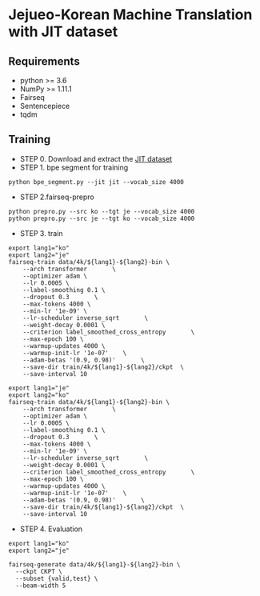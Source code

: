 # Jejueo-Korean Machine Translation with JIT dataset

## Requirements
  * python >= 3.6
  * NumPy >= 1.11.1
  * Fairseq
  * Sentencepiece
  * tqdm
  
## Training
* STEP 0. Download and extract the [JIT dataset](https://www.kaggle.com/bryanpark/jit-dataset)
* STEP 1. bpe segment for training
```
python bpe_segment.py --jit jit --vocab_size 4000
```
* STEP 2.fairseq-prepro
```
python prepro.py --src ko --tgt je --vocab_size 4000
python prepro.py --src je --tgt ko --vocab_size 4000
```
* STEP 3. train
```
export lang1="ko"
export lang2="je"
fairseq-train data/4k/${lang1}-${lang2}-bin \
    --arch transformer       \
    --optimizer adam \
    --lr 0.0005 \
    --label-smoothing 0.1 \
    --dropout 0.3       \
    --max-tokens 4000 \
    --min-lr '1e-09' \
    --lr-scheduler inverse_sqrt       \
    --weight-decay 0.0001 \
    --criterion label_smoothed_cross_entropy       \
    --max-epoch 100 \
    --warmup-updates 4000 \
    --warmup-init-lr '1e-07'    \
    --adam-betas '(0.9, 0.98)'       \
    --save-dir train/4k/${lang1}-${lang2}/ckpt  \
    --save-interval 10
```

```
export lang1="je"
export lang2="ko"
fairseq-train data/4k/${lang1}-${lang2}-bin \
    --arch transformer       \
    --optimizer adam \
    --lr 0.0005 \
    --label-smoothing 0.1 \
    --dropout 0.3       \
    --max-tokens 4000 \
    --min-lr '1e-09' \
    --lr-scheduler inverse_sqrt       \
    --weight-decay 0.0001 \
    --criterion label_smoothed_cross_entropy       \
    --max-epoch 100 \
    --warmup-updates 4000 \
    --warmup-init-lr '1e-07'    \
    --adam-betas '(0.9, 0.98)'       \
    --save-dir train/4k/${lang1}-${lang2}/ckpt  \
    --save-interval 10
```

* STEP 4. Evaluation
```
export lang1="ko"
export lang2="je"

fairseq-generate data/4k/${lang1}-${lang2}-bin \
  --ckpt CKPT \
  --subset {valid,test} \
  --beam-width 5
```


